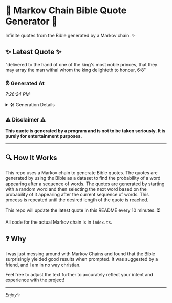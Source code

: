 # 📖 Markov Chain Bible Quote Generator 📖

Infinite quotes from the Bible generated by a Markov chain. ✨

## ✨ Latest Quote ✨
"delivered to the hand of one of the king's most noble princes, that they may array the man withal whom the king delighteth to honour, 6:8"

### ⏰ Generated At
*7:26:24 PM*

<details>
    <summary>🛠️ Generation Details</summary>
    <p>
        <strong>🌱 Seed:</strong> delivered<br>
        <strong>🔄 Iterations:</strong> 25<br>
        <strong>📜 Context History:</strong><br>[ delivered ]: to<br>[ delivered, to ]: the<br>[ delivered, to, the ]: hand<br>[ delivered, to, the, hand ]: of<br>[ delivered, to, the, hand, of ]: one<br>[ delivered, to, the, hand, of, one ]: of<br>[ to, the, hand, of, one, of ]: the<br>[ the, hand, of, one, of, the ]: king's<br>[ hand, of, one, of, the, king's ]: most<br>[ of, one, of, the, king's, most ]: noble<br>[ one, of, the, king's, most, noble ]: princes,<br>[ of, the, king's, most, noble, princes, ]: that<br>[ the, king's, most, noble, princes,, that ]: they<br>[ king's, most, noble, princes,, that, they ]: may<br>[ most, noble, princes,, that, they, may ]: array<br>[ noble, princes,, that, they, may, array ]: the<br>[ princes,, that, they, may, array, the ]: man<br>[ that, they, may, array, the, man ]: withal<br>[ they, may, array, the, man, withal ]: whom<br>[ may, array, the, man, withal, whom ]: the<br>[ array, the, man, withal, whom, the ]: king<br>[ the, man, withal, whom, the, king ]: delighteth<br>[ man, withal, whom, the, king, delighteth ]: to<br>[ withal, whom, the, king, delighteth, to ]: honour,<br>[ whom, the, king, delighteth, to, honour, ]: 6:8<br>
    </p>
</details>

### ⚠️ Disclaimer ⚠️
**This quote is generated by a program and is not to be taken seriously. It is purely for entertainment purposes.**

---

## 🔍 How It Works

This repo uses a Markov chain to generate Bible quotes. The quotes are generated by using the Bible as a dataset to find the probability of a word appearing after a sequence of words. The quotes are generated by starting with a random word and then selecting the next word based on the probability of it appearing after the current sequence of words. This process is repeated until the desired length of the quote is reached.

This repo will update the latest quote in this README every 10 minutes. ⏳

All code for the actual Markov chain is in `index.ts`.

## ❓ Why

I was just messing around with Markov Chains and found that the Bible surprisingly yielded good results when prompted. 
It was suggested by a friend, and I am in no way christian.

Feel free to adjust the text further to accurately reflect your intent and experience with the project!

---

*Enjoy*✨
